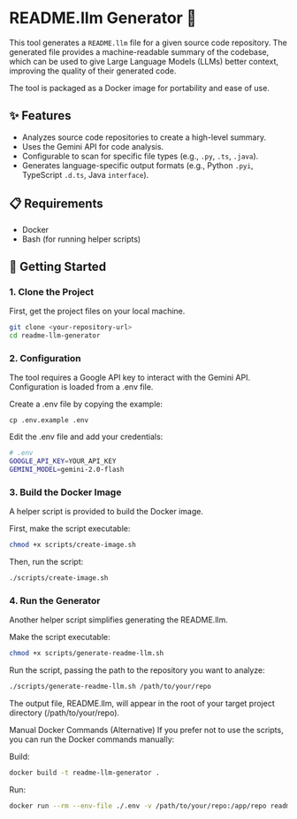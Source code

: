 # README.llm Generator 🤖

This tool generates a `README.llm` file for a given source code repository. The generated file provides a machine-readable summary of the codebase, which can be used to give Large Language Models (LLMs) better context, improving the quality of their generated code.

The tool is packaged as a Docker image for portability and ease of use.

## ✨ Features

-   Analyzes source code repositories to create a high-level summary.
-   Uses the Gemini API for code analysis.
-   Configurable to scan for specific file types (e.g., `.py`, `.ts`, `.java`).
-   Generates language-specific output formats (e.g., Python `.pyi`, TypeScript `.d.ts`, Java `interface`).

## 📋 Requirements

-   Docker
-   Bash (for running helper scripts)

## 🚀 Getting Started

### 1. **Clone the Project**

First, get the project files on your local machine.

```bash
git clone <your-repository-url>
cd readme-llm-generator
```

### 2. Configuration
The tool requires a Google API key to interact with the Gemini API. Configuration is loaded from a .env file.

Create a .env file by copying the example:

```
cp .env.example .env
```

Edit the .env file and add your credentials:

```bash
# .env
GOOGLE_API_KEY=YOUR_API_KEY
GEMINI_MODEL=gemini-2.0-flash
```

### 3. Build the Docker Image

A helper script is provided to build the Docker image.

First, make the script executable:

```bash
chmod +x scripts/create-image.sh
```

Then, run the script:

```bash
./scripts/create-image.sh
```

### 4. Run the Generator

Another helper script simplifies generating the README.llm.

Make the script executable:

```bash
chmod +x scripts/generate-readme-llm.sh
```

Run the script, passing the path to the repository you want to analyze:

```bash
./scripts/generate-readme-llm.sh /path/to/your/repo
```

The output file, README.llm, will appear in the root of your target project directory (/path/to/your/repo).

Manual Docker Commands (Alternative)
If you prefer not to use the scripts, you can run the Docker commands manually:

Build:

```bash
docker build -t readme-llm-generator .
```

Run:

```bash
docker run --rm --env-file ./.env -v /path/to/your/repo:/app/repo readme-llm-generator
```